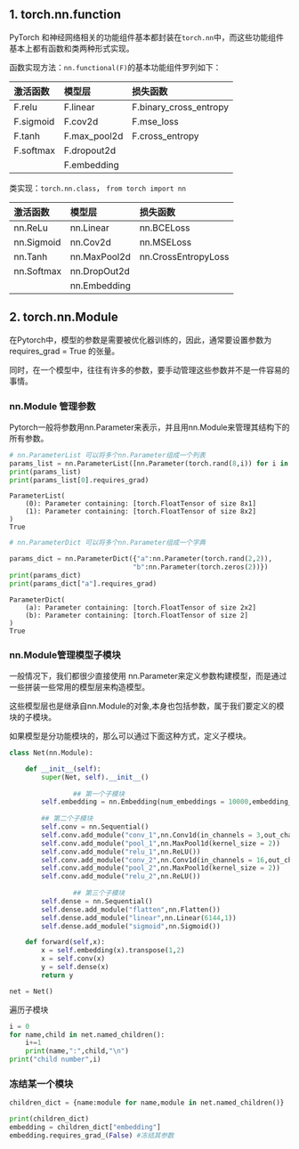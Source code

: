 ## 1. torch.nn.function

PyTorch 和神经网络相关的功能组件基本都封装在`torch.nn`中，而这些功能组件基本上都有函数和类两种形式实现。

函数实现方法：`nn.functional(F)`的基本功能组件罗列如下：

| 激活函数  | 模型层       | 损失函数               |
| :-------- | :----------- | :--------------------- |
| F.relu    | F.linear     | F.binary_cross_entropy |
| F.sigmoid | F.cov2d      | F.mse_loss             |
| F.tanh    | F.max_pool2d | F.cross_entropy        |
| F.softmax | F.dropout2d  |                        |
|           | F.embedding  |                        |

类实现：`torch.nn.class`， `from torch import nn`

| 激活函数   | 模型层       | 损失函数            |
| :---------- | :------------ | :------------------- |
| nn.ReLu    | nn.Linear    | nn.BCELoss          |
| nn.Sigmoid | nn.Cov2d     | nn.MSELoss          |
| nn.Tanh    | nn.MaxPool2d | nn.CrossEntropyLoss |
| nn.Softmax | nn.DropOut2d |                     |
|            | nn.Embedding |                     |

## 2. torch.nn.Module

在Pytorch中，模型的参数是需要被优化器训练的，因此，通常要设置参数为 requires_grad = True 的张量。

同时，在一个模型中，往往有许多的参数，要手动管理这些参数并不是一件容易的事情。

### nn.Module 管理参数

Pytorch一般将参数用nn.Parameter来表示，并且用nn.Module来管理其结构下的所有参数。

```python
# nn.ParameterList 可以将多个nn.Parameter组成一个列表
params_list = nn.ParameterList([nn.Parameter(torch.rand(8,i)) for i in range(1,3)])
print(params_list)
print(params_list[0].requires_grad)
```

```text
ParameterList(
    (0): Parameter containing: [torch.FloatTensor of size 8x1]
    (1): Parameter containing: [torch.FloatTensor of size 8x2]
)
True
```



```python
# nn.ParameterDict 可以将多个nn.Parameter组成一个字典

params_dict = nn.ParameterDict({"a":nn.Parameter(torch.rand(2,2)),
                               "b":nn.Parameter(torch.zeros(2))})
print(params_dict)
print(params_dict["a"].requires_grad)

```

```text
ParameterDict(
    (a): Parameter containing: [torch.FloatTensor of size 2x2]
    (b): Parameter containing: [torch.FloatTensor of size 2]
)
True
```

### nn.Module管理模型子模块

一般情况下，我们都很少直接使用 nn.Parameter来定义参数构建模型，而是通过一些拼装一些常用的模型层来构造模型。

这些模型层也是继承自nn.Module的对象,本身也包括参数，属于我们要定义的模块的子模块。

如果模型是分功能模块的，那么可以通过下面这种方式，定义子模块。

```python
class Net(nn.Module):

    def __init__(self):
        super(Net, self).__init__()
        
				## 第一个子模块
        self.embedding = nn.Embedding(num_embeddings = 10000,embedding_dim = 3,padding_idx = 1)
        
        ## 第二个子模块
        self.conv = nn.Sequential()
        self.conv.add_module("conv_1",nn.Conv1d(in_channels = 3,out_channels = 16,kernel_size = 5))
        self.conv.add_module("pool_1",nn.MaxPool1d(kernel_size = 2))
        self.conv.add_module("relu_1",nn.ReLU())
        self.conv.add_module("conv_2",nn.Conv1d(in_channels = 16,out_channels = 128,kernel_size = 2))
        self.conv.add_module("pool_2",nn.MaxPool1d(kernel_size = 2))
        self.conv.add_module("relu_2",nn.ReLU())
        
				## 第三个子模块
        self.dense = nn.Sequential()
        self.dense.add_module("flatten",nn.Flatten())
        self.dense.add_module("linear",nn.Linear(6144,1))
        self.dense.add_module("sigmoid",nn.Sigmoid())

    def forward(self,x):
        x = self.embedding(x).transpose(1,2)
        x = self.conv(x)
        y = self.dense(x)
        return y

net = Net()
```



遍历子模块

```python
i = 0
for name,child in net.named_children():
    i+=1
    print(name,":",child,"\n")
print("child number",i)
```



### 冻结某一个模块

```python
children_dict = {name:module for name,module in net.named_children()}

print(children_dict)
embedding = children_dict["embedding"]
embedding.requires_grad_(False) #冻结其参数
```



